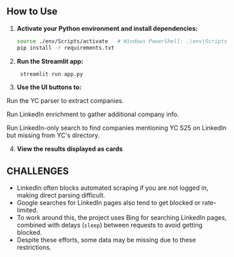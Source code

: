 ## How to Use

1. **Activate your Python environment and install dependencies:**

   ```bash
   source ./env/Scripts/activate   # Windows PowerShell: .\env\Scripts\Activate.ps1
   pip install -r requirements.txt

2. **Run the Streamlit app:**
   
   ```bash
    streamlit run app.py

3. **Use the UI buttons to:**

Run the YC parser to extract companies.

Run LinkedIn enrichment to gather additional company info.

Run LinkedIn-only search to find companies mentioning YC S25 on LinkedIn but missing from YC's directory.

4. **View the results displayed as cards**

## CHALLENGES

- LinkedIn often blocks automated scraping if you are not logged in, making direct parsing difficult.
- Google searches for LinkedIn pages also tend to get blocked or rate-limited.
- To work around this, the project uses Bing for searching LinkedIn pages, combined with delays (`sleep`) between requests to avoid getting blocked.
- Despite these efforts, some data may be missing due to these restrictions.